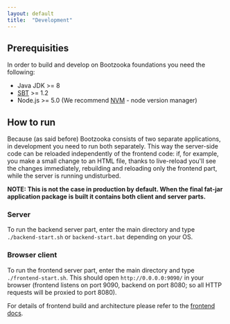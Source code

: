 ```yaml
---
layout: default
title:  "Development"
---
```


## Prerequisities

In order to build and develop on Bootzooka foundations you need the following:

* Java JDK >= 8
* [SBT](http://www.scala-sbt.org/) >= 1.2
* Node.js >= 5.0 (We recommend [NVM](https://github.com/creationix/nvm) - node version manager)

## How to run

Because (as said before) Bootzooka consists of two separate applications, in development you need to run both separately. This way the server-side code can be reloaded independently of the frontend code: if, for example, you make a small change to an HTML file, thanks to live-reload you'll see the changes immediately, rebuilding and reloading only the frontend part, while the server is running undisturbed.

**NOTE: This is not the case in production by default. When the final fat-jar application package is built it contains both client and server parts.**

### Server

To run the backend server part, enter the main directory and type `./backend-start.sh` or `backend-start.bat` depending on your OS.

### Browser client

To run the frontend server part, enter the main directory and type `./frontend-start.sh`. This should open `http://0.0.0.0:9090/` in your browser (frontend listens on port 9090, backend on port 8080; so all HTTP requests will be proxied to port 8080).

For details of frontend build and architecture please refer to the [frontend docs](frontend.html).
